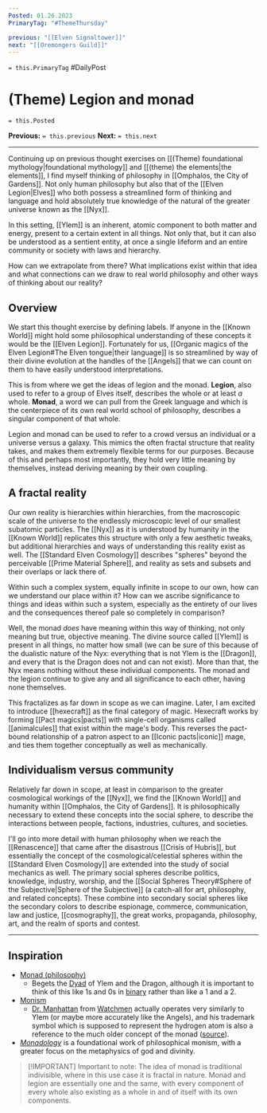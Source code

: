 ```yaml
---
Posted: 01.26.2023
PrimaryTag: "#ThemeThursday"

previous: "[[Elven Signaltower]]"
next: "[[Oremongers Guild]]"
---
```

`= this.PrimaryTag` #DailyPost 
# (Theme) Legion and monad
`= this.Posted`

**Previous:** `= this.previous`
**Next:** `= this.next`

---

Continuing up on previous thought exercises on [[(Theme) foundational mythology|foundational mythology]] and [[(theme) the elements|the elements]], I find myself thinking of philosophy in [[Omphalos, the City of Gardens]]. Not only human philosophy but also that of the [[Elven Legion|Elves]] who both possess a streamlined form of thinking and language and hold absolutely true knowledge of the natural of the greater universe known as the [[Nyx]].

In this setting, [[Ylem]] is an inherent, atomic component to both matter and energy, present to a certain extent in all things. Not only that, but it can also be understood as a sentient entity, at once a single lifeform and an entire community or society with laws and hierarchy.

How can we extrapolate from there? What implications exist within that idea and what connections can we draw to real world philosophy and other ways of thinking about our reality?

## Overview

We start this thought exercise by defining labels. If anyone in the [[Known World]] might hold some philosophical understanding of these concepts it would be the [[Elven Legion]]. Fortunately for us, [[Organic magics of the Elven Legion#The Elven tongue|their language]] is so streamlined by way of their divine evolution at the handles of the [[Angels]] that we can count on them to have easily understood interpretations.

This is from where we get the ideas of legion and the monad. **Legion**, also used to refer to a group of Elves itself, describes the whole or at least _a_ whole. **Monad**, a word we can pull from the Greek language and which is the centerpiece of its own real world school of philosophy, describes a singular component of that whole.

Legion and monad can be used to refer to a crowd versus an individual or a universe versus a galaxy. This mimics the often fractal structure that reality takes, and makes them extremely flexible terms for our purposes. Because of this and perhaps most importantly, they hold very little meaning by themselves, instead deriving meaning by their own coupling.

## A fractal reality

Our own reality is hierarchies within hierarchies, from the macroscopic scale of the universe to the endlessly microscopic level of our smallest subatomic particles. The [[Nyx]] as it is understood by humanity in the [[Known World]] replicates this structure with only a few aesthetic tweaks, but additional hierarchies and ways of understanding this reality exist as well. The [[Standard Elven Cosmology]] describes "spheres" beyond the perceivable [[Prime Material Sphere]], and reality as sets and subsets and their overlaps or lack there of.

Within such a complex system, equally infinite in scope to our own, how can we understand our place within it? How can we ascribe significance to things and ideas within such a system, especially as the entirety of our lives and the consequences thereof pale so completely in comparison?

Well, the monad _does_ have meaning within this way of thinking, not only meaning but true, objective meaning. The divine source called [[Ylem]] is present in all things, no matter how small (we can be sure of this because of the dualistic nature of the Nyx: everything that is not Ylem is the [[Dragon]], and every that is the Dragon does not and can not exist). More than that, the Nyx means nothing without these individual components. The monad and the legion continue to give any and all significance to each other, having none themselves.

This fractalizes as far down in scope as we can imagine. Later, I am excited to introduce [[hexecraft]] as the final category of magic. Hexecraft works by forming [[Pact magics|pacts]] with single-cell organisms called [[animalcules]] that exist within the mage's body. This reverses the pact-bound relationship of a patron aspect to an [[Iconic pacts|iconic]] mage, and ties them together conceptually as well as mechanically.

## Individualism versus community

Relatively far down in scope, at least in comparison to the greater cosmological workings of the [[Nyx]], we find the [[Known World]] and humanity within [[Omphalos, the City of Gardens]]. It is philosophically necessary to extend these concepts into the social sphere, to describe the interactions between people, factions, industries, cultures, and societies.

I'll go into more detail with human philosophy when we reach the [[Renascence]] that came after the disastrous [[Crisis of Hubris]], but essentially the concept of the cosmological/celestial spheres within the [[Standard Elven Cosmology]] are extended into the study of social mechanics as well. The primary social spheres describe politics, knowledge, industry, worship, and the [[Social Spheres Theory#Sphere of the Subjective|Sphere of the Subjective]] (a catch-all for art, philosophy, and related concepts). These combine into secondary social spheres like the secondary colors to describe espionage, commerce, communication, law and justice, [[cosmography]], the great works, propaganda, philosophy, art, and the realm of sports and contest.

---

## Inspiration
- [Monad (philosophy)](https://en.wikipedia.org/wiki/Monad_(philosophy))
	- Begets the [Dyad](https://en.wikipedia.org/wiki/Dyad_(philosophy)) of Ylem and the Dragon, although it is important to think of this like 1s and 0s in [binary](https://en.wikipedia.org/wiki/Dyad_(philosophy)) rather than like a 1 and a 2.
- [Monism](https://upload.wikimedia.org/wikipedia/commons/thumb/e/e3/Monad.svg/357px-Monad.svg.png)
	- [Dr. Manhattan](https://en.wikipedia.org/wiki/List_of_Watchmen_characters#Doctor_Manhattan) from [Watchmen](https://en.wikipedia.org/wiki/List_of_Watchmen_characters) actually operates very similarly to Ylem (or maybe more accurately like the Angels), and his trademark symbol which is supposed to represent the hydrogen atom is also a reference to the much older concept of the monad ([source](https://upload.wikimedia.org/wikipedia/commons/thumb/e/e3/Monad.svg/357px-Monad.svg.png)).
- [_Monadology_](https://en.wikipedia.org/wiki/Monadology) is a foundational work of philosophical monism, with a greater focus on the metaphysics of god and divinity.

> [!IMPORTANT] Important to note:
> The idea of monad is traditional indivisible, where in this use case it is fractal in nature. Monad and legion are essentially one and the same, with every component of every whole also existing as a whole in and of itself with its own components.

